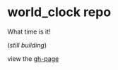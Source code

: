 # world_clock repo

What time is it!

(*still building*)

view the [gh-page](http://koreahaos.github.io/world_clock/)

